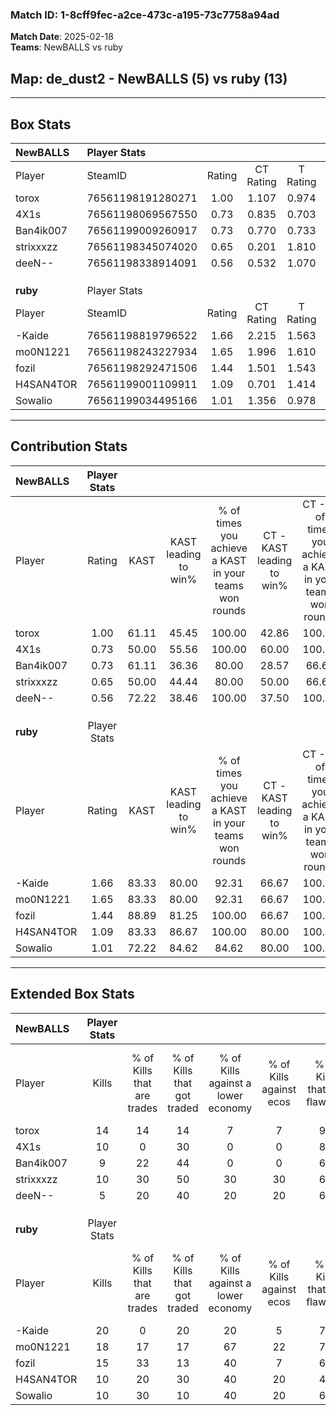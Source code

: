 ### Match ID: 1-8cff9fec-a2ce-473c-a195-73c7758a94ad  
**Match Date**: 2025-02-18  
**Teams**: NewBALLS vs ruby  

## **Map**: de_dust2 - NewBALLS (5) vs ruby (13)  
---  

## Box Stats  

| **NewBALLS** | Player Stats      |        |           |          |       |       |       |         |        |      |     |
| :- | :- | :-: | :-: | :-: | :-: | :-: | :-: | :-: | :-: | :-: | :-: |
| Player       | SteamID           | Rating | CT Rating | T Rating | KAST  |  ADR  | Kills | Assists | Deaths | K/D  | HS% |
| torox        | 76561198191280271 |  1.00  |   1.107   |  0.974   | 61.11 | 75.1  |  14   |    5    |   15   | 0.93 | 21  |
| 4X1s         | 76561198069567550 |  0.73  |   0.835   |  0.703   | 50.00 | 69.6  |  10   |    3    |   14   | 0.71 | 70  |
| Ban4ik007    | 76561199009260917 |  0.73  |   0.770   |  0.733   | 61.11 | 50.6  |   9   |    2    |   13   | 0.69 | 66  |
| strixxxzz    | 76561198345074020 |  0.65  |   0.201   |  1.810   | 50.00 | 60.1  |  10   |    4    |   16   | 0.63 | 60  |
| deeN--       | 76561198338914091 |  0.56  |   0.532   |  1.070   | 72.22 | 45.4  |   5   |    6    |   15   | 0.33 | 60  |
|              |                   |        |           |          |       |       |       |         |        |      |     |
|              |                   |        |           |          |       |       |       |         |        |      |     |
|              |                   |        |           |          |       |       |       |         |        |      |     |
| **ruby**     | Player Stats      |        |           |          |       |       |       |         |        |      |     |
| Player       | SteamID           | Rating | CT Rating | T Rating | KAST  |  ADR  | Kills | Assists | Deaths | K/D  | HS% |
| -Kaide       | 76561198819796522 |  1.66  |   2.215   |  1.563   | 83.33 | 104.8 |  20   |    4    |   11   | 1.82 | 65  |
| mo0N1221     | 76561198243227934 |  1.65  |   1.996   |  1.610   | 83.33 | 109.2 |  18   |    6    |   9    | 2.00 | 38  |
| fozil        | 76561198292471506 |  1.44  |   1.501   |  1.543   | 88.89 | 72.4  |  15   |    2    |   8    | 1.88 | 66  |
| H4SAN4TOR    | 76561199001109911 |  1.09  |   0.701   |  1.414   | 83.33 | 62.5  |  10   |    6    |   10   | 1.00 | 60  |
| Sowalio      | 76561199034495166 |  1.01  |   1.356   |  0.978   | 72.22 | 63.5  |  10   |    7    |   10   | 1.00 | 70  |
---  

## Contribution Stats  

| **NewBALLS** | Player Stats |       |                      |                                                        |                           |                                                             |                          |                                                            |
| :- | :-: | :-: | :-: | :-: | :-: | :-: | :-: | :-: |
| Player       |    Rating    | KAST  | KAST leading to win% | % of times you achieve a KAST in your teams won rounds | CT - KAST leading to win% | CT - % of times you achieve a KAST in your teams won rounds | T - KAST leading to win% | T - % of times you achieve a KAST in your teams won rounds |
| torox        |     1.00     | 61.11 |        45.45         |                         100.00                         |           42.86           |                           100.00                            |          50.00           |                           100.00                           |
| 4X1s         |     0.73     | 50.00 |        55.56         |                         100.00                         |           60.00           |                           100.00                            |          50.00           |                           100.00                           |
| Ban4ik007    |     0.73     | 61.11 |        36.36         |                         80.00                          |           28.57           |                            66.67                            |          50.00           |                           100.00                           |
| strixxxzz    |     0.65     | 50.00 |        44.44         |                         80.00                          |           50.00           |                            66.67                            |          40.00           |                           100.00                           |
| deeN--       |     0.56     | 72.22 |        38.46         |                         100.00                         |           37.50           |                           100.00                            |          40.00           |                           100.00                           |
|              |              |       |                      |                                                        |                           |                                                             |                          |                                                            |
|              |              |       |                      |                                                        |                           |                                                             |                          |                                                            |
|              |              |       |                      |                                                        |                           |                                                             |                          |                                                            |
| **ruby**     | Player Stats |       |                      |                                                        |                           |                                                             |                          |                                                            |
| Player       |    Rating    | KAST  | KAST leading to win% | % of times you achieve a KAST in your teams won rounds | CT - KAST leading to win% | CT - % of times you achieve a KAST in your teams won rounds | T - KAST leading to win% | T - % of times you achieve a KAST in your teams won rounds |
| -Kaide       |     1.66     | 83.33 |        80.00         |                         92.31                          |           66.67           |                           100.00                            |          88.89           |                           88.89                            |
| mo0N1221     |     1.65     | 83.33 |        80.00         |                         92.31                          |           66.67           |                           100.00                            |          88.89           |                           88.89                            |
| fozil        |     1.44     | 88.89 |        81.25         |                         100.00                         |           66.67           |                           100.00                            |          90.00           |                           100.00                           |
| H4SAN4TOR    |     1.09     | 83.33 |        86.67         |                         100.00                         |           80.00           |                           100.00                            |          90.00           |                           100.00                           |
| Sowalio      |     1.01     | 72.22 |        84.62         |                         84.62                          |           80.00           |                           100.00                            |          87.50           |                           77.78                            |
---  

## Extended Box Stats  

| **NewBALLS** | Player Stats |                            |                            |                                    |                         |                              |                                 |        |                             |                                     |                          |                               |                            |
| :- | :-: | :-: | :-: | :-: | :-: | :-: | :-: | :-: | :-: | :-: | :-: | :-: | :-: |
| Player       |    Kills     | % of Kills that are trades | % of Kills that got traded | % of Kills against a lower economy | % of Kills against ecos | % of Kills that are flawless | % of Kills that are close duels | Deaths | % of Deaths that get traded | % of Deaths against a lower economy | % of Deaths against ecos | % of Deaths that are flawless | % of Deaths that are close |
| torox        |      14      |             14             |             14             |                 7                  |            7            |              93              |                0                |   15   |             13              |                  7                  |            7             |              87               |             0              |
| 4X1s         |      10      |             0              |             30             |                 0                  |            0            |              80              |               10                |   14   |             14              |                  0                  |            0             |              50               |             0              |
| Ban4ik007    |      9       |             22             |             44             |                 0                  |            0            |              67              |               11                |   13   |              8              |                  0                  |            0             |              54               |             15             |
| strixxxzz    |      10      |             30             |             50             |                 30                 |           30            |              60              |               10                |   16   |             19              |                  6                  |            6             |              75               |             13             |
| deeN--       |      5       |             20             |             40             |                 20                 |           20            |              60              |                0                |   15   |             33              |                  0                  |            0             |              60               |             7              |
|              |              |                            |                            |                                    |                         |                              |                                 |        |                             |                                     |                          |                               |                            |
|              |              |                            |                            |                                    |                         |                              |                                 |        |                             |                                     |                          |                               |                            |
|              |              |                            |                            |                                    |                         |                              |                                 |        |                             |                                     |                          |                               |                            |
| **ruby**     | Player Stats |                            |                            |                                    |                         |                              |                                 |        |                             |                                     |                          |                               |                            |
| Player       |    Kills     | % of Kills that are trades | % of Kills that got traded | % of Kills against a lower economy | % of Kills against ecos | % of Kills that are flawless | % of Kills that are close duels | Deaths | % of Deaths that get traded | % of Deaths against a lower economy | % of Deaths against ecos | % of Deaths that are flawless | % of Deaths that are close |
| -Kaide       |      20      |             0              |             20             |                 20                 |            5            |              70              |               15                |   11   |             36              |                 36                  |            18            |              73               |             0              |
| mo0N1221     |      18      |             17             |             17             |                 67                 |           22            |              78              |                6                |   9    |             33              |                 33                  |            11            |              100              |             0              |
| fozil        |      15      |             33             |             13             |                 40                 |            7            |              67              |                0                |   8    |             38              |                 13                  |            0             |              75               |             13             |
| H4SAN4TOR    |      10      |             20             |             30             |                 40                 |           20            |              40              |                0                |   10   |             30              |                 20                  |            0             |              50               |             0              |
| Sowalio      |      10      |             30             |             10             |                 40                 |           20            |              60              |               10                |   10   |             30              |                 20                  |            0             |              80               |             20             |
